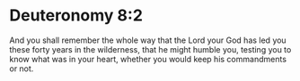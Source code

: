 # Deuteronomy 8:2

And you shall remember the whole way that the Lord your God has led you these forty years in the wilderness, that he might humble you, testing you to know what was in your heart, whether you would keep his commandments or not.
